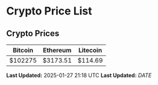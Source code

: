 # Crypto Price List

## Crypto Prices
| Bitcoin | Ethereum | Litecoin |
| ------- | -------- | -------- |
| $102275 | $3173.51 | $114.69 |
**Last Updated:** 2025-01-27 21:18 UTC
**Last Updated:** $DATE$
